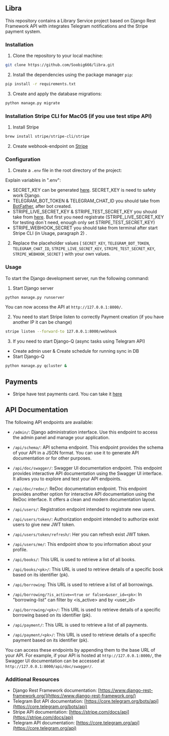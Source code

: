 ## Libra

This repository contains a Library Service project based on Django Rest Framework API with integrates Telegram notifications and the Stripe payment system.

### Installation

1. Clone the repository to your local machine:

```bash
git clone https://github.com/Soobig666/libra.git
```

2. Install the dependencies using the package manager `pip`:

```bash
pip install -r requirements.txt
```

3. Create and apply the database migrations:

```bash
python manage.py migrate
```

### Installation Stripe CLI for MacOS (if you use test stipe API)
1. Install Stripe
```bash
brew install stripe/stripe-cli/stripe
```
2. Create webhook-endpoint on [Stripe](https://stripe.com)


### Configuration

1. Create a `.env` file in the root directory of the project:

Explain variables in ".env":
- SECRET_KEY can be generated [here](https://djecrety.ir). SECRET_KEY is need to safety work Django.
- TELEGRAM_BOT_TOKEN & TELEGRAM_CHAT_ID you should take from [BotFather](https://t.me/botfather), after bot created.
- STRIPE_LIVE_SECRET_KEY & STRIPE_TEST_SECRET_KEY you should take from [here](https://dashboard.stripe.com/test/dashboard). But first you need registrate
  (STRIPE_LIVE_SECRET_KEY for testing don`t need, enough only set STRIPE_TEST_SECRET_KEY)
- STRIPE_WEBHOOK_SECRET you should take from terminal after start Stripe CLI (in Usage, paragraph 2) .

2. Replace the placeholder values (
`SECRET_KEY`, `TELEGRAM_BOT_TOKEN`, `TELEGRAM_CHAT_ID`, `STRIPE_LIVE_SECRET_KEY`, `STRIPE_TEST_SECRET_KEY`, `STRIPE_WEBHOOK_SECRET`
) with your own values.

### Usage

To start the Django development server, run the following command:
1. Start Django server
```bash
python manage.py runserver
```
You can now access the API at `http://127.0.0.1:8000/`.

2. You need to start Stripe listen to correctly Payment creation (if you have another IP it can be change)
```bash
stripe listen --forward-to 127.0.0.1:8000/webhook
```

3. If you need to start Django-Q (async tasks using Telegram API)
- Create admin user & Create schedule for running sync in DB
- Start Django-Q
```bash
python manage.py qcluster &
```

## Payments

- Stripe have test payments card. You can take it [here](https://stripe.com/docs/testing)


## API Documentation

The following API endpoints are available:

- `/admin/`: Django administration interface. Use this endpoint to access the admin panel and manage your application.

- `/api/schema/`: API schema endpoint. This endpoint provides the schema of your API in a JSON format. You can use it to generate API documentation or for other purposes.

- `/api/doc/swagger/`: Swagger UI documentation endpoint. This endpoint provides interactive API documentation using the Swagger UI interface. It allows you to explore and test your API endpoints.

- `/api/doc/redoc/`: ReDoc documentation endpoint. This endpoint provides another option for interactive API documentation using the ReDoc interface. It offers a clean and modern documentation layout.

- `/api/users/`:  Registration endpoint intended to registrate new users.

- `/api/users/token/`: Authorization endpoint intended to authorize exist users to give new JWT token.

- `/api/users/token/refresh/`: Her you can refresh exist JWT token.

- `/api/users/me/`: This endpoint show to you information about your profile.

- `/api/books/`: This URL is used to retrieve a list of all books.

- `/api/books/<pk>/`: This URL is used to retrieve details of a specific book based on its identifier (pk).

- `/api/borrowing`: This URL is used to retrieve a list of all borrowings.

- `/api/borrowing/?is_active=<true or false>&user_id=<pk>`: In "borrowing-list" can filter by <is_active> and by <user_id>

- `/api/borrowing/<pk>/`: This URL is used to retrieve details of a specific borrowing based on its identifier (pk). 

- `/api/payment/`: This URL is used to retrieve a list of all payments.

- `/api/payment/<pk>/`: This URL is used to retrieve details of a specific payment based on its identifier (pk).

You can access these endpoints by appending them to the base URL of your API. For example, if your API is hosted at `http://127.0.0.1:8000/`, the Swagger UI documentation can be accessed at `http://127.0.0.1:8000/api/doc/swagger/`.


### Additional Resources

- Django Rest Framework documentation: [https://www.django-rest-framework.org/](https://www.django-rest-framework.org/)
- Telegram Bot API documentation: [https://core.telegram.org/bots/api](https://core.telegram.org/bots/api)
- Stripe API documentation: [https://stripe.com/docs/api](https://stripe.com/docs/api)
- Telegram API documentation: [https://core.telegram.org/api](https://core.telegram.org/api)
